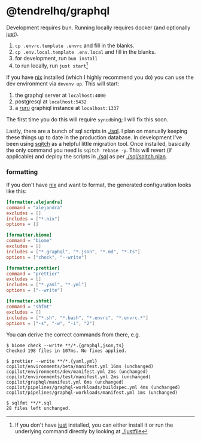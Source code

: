 # @tendrelhq/graphql

Development requires bun. Running locally requires docker (and optionally [just]).

1. `cp .envrc.template .envrc` and fill in the blanks.
2. `cp .env.local.template .env.local` and fill in the blanks.
3. for development, run `bun install`
4. to run locally, run `just start`[^1]

If you have [nix] installed (which I highly recommend you do) you can use the
dev environment via `devenv up`. This will start:

1. the graphql server at `localhost:4000`
2. postgresql at `localhost:5432`
3. a [ruru] graphiql instance at `localhost:1337`

The first time you do this will require `syncdb`ing; I will fix this soon.

Lastly, there are a bunch of sql scripts in [./sql](./sql). I plan on manually keeping
these things up to date in the production database. In development I've been
using [sqitch] as a helpful little migration tool. Once installed, basically the
only command you need is `sqitch rebase -y`. This will revert (if applicable)
and deploy the scripts in [./sql](./sql) as per [./sql/sqitch.plan](./sql/sqitch.plan).

### formatting

If you don't have [nix] and want to format, the generated configuration looks
like this:

```toml
[formatter.alejandra]
command = "alejandra"
excludes = []
includes = ["*.nix"]
options = []

[formatter.biome]
command = "biome"
excludes = []
includes = ["*.graphql", "*.json", "*.md", "*.ts"]
options = ["check", "--write"]

[formatter.prettier]
command = "prettier"
excludes = []
includes = ["*.yaml", "*.yml"]
options = ["--write"]

[formatter.shfmt]
command = "shfmt"
excludes = []
includes = ["*.sh", "*.bash", "*.envrc", "*.envrc.*"]
options = ["-s", "-w", "-i", "2"]
```

You can derive the correct commands from there, e.g.

```
$ biome check --write **/*.{graphql,json,ts}
Checked 198 files in 107ms. No fixes applied.

$ prettier --write **/*.{yaml,yml}
copilot/environments/beta/manifest.yml 16ms (unchanged)
copilot/environments/dev/manifest.yml 2ms (unchanged)
copilot/environments/test/manifest.yml 2ms (unchanged)
copilot/graphql/manifest.yml 6ms (unchanged)
copilot/pipelines/graphql-workloads/buildspec.yml 4ms (unchanged)
copilot/pipelines/graphql-workloads/manifest.yml 1ms (unchanged)

$ sqlfmt **/*.sql
28 files left unchanged.
```

[^1]:
    If you don't have [just] installed, you can either install it or run the
    underlying command directly by looking at [./justfile](./justfile)

[bun]: https://github.com/oven-sh/bun
[just]: https://github.com/casey/just
[nix]: https://nixos.org/download/
[ruru]: https://github.com/graphile/crystal/tree/main/grafast/ruru
[pgweb]: https://github.com/sosedoff/pgweb
[sqitch]: https://sqitch.org/
